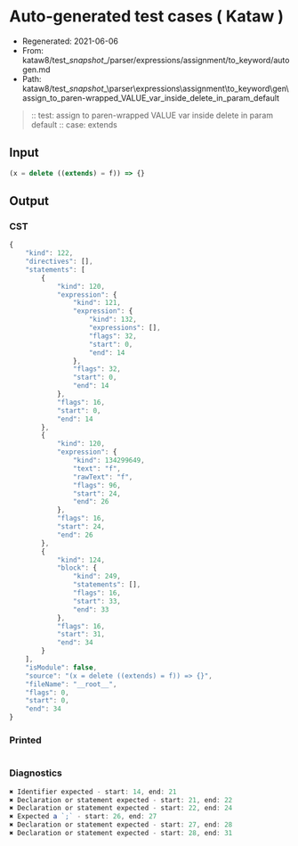 # Auto-generated test cases ( Kataw )
- Regenerated: 2021-06-06
- From: kataw8/test\__snapshot__/parser/expressions/assignment/to_keyword/autogen.md
- Path: kataw8/test\__snapshot__\parser\expressions\assignment\to_keyword\gen\assign_to_paren-wrapped_VALUE_var_inside_delete_in_param_default
> :: test: assign to paren-wrapped VALUE var inside delete in param default
> :: case: extends
## Input

`````js
(x = delete ((extends) = f)) => {}
`````
## Output

### CST

```javascript
{
    "kind": 122,
    "directives": [],
    "statements": [
        {
            "kind": 120,
            "expression": {
                "kind": 121,
                "expression": {
                    "kind": 132,
                    "expressions": [],
                    "flags": 32,
                    "start": 0,
                    "end": 14
                },
                "flags": 32,
                "start": 0,
                "end": 14
            },
            "flags": 16,
            "start": 0,
            "end": 14
        },
        {
            "kind": 120,
            "expression": {
                "kind": 134299649,
                "text": "f",
                "rawText": "f",
                "flags": 96,
                "start": 24,
                "end": 26
            },
            "flags": 16,
            "start": 24,
            "end": 26
        },
        {
            "kind": 124,
            "block": {
                "kind": 249,
                "statements": [],
                "flags": 16,
                "start": 33,
                "end": 33
            },
            "flags": 16,
            "start": 31,
            "end": 34
        }
    ],
    "isModule": false,
    "source": "(x = delete ((extends) = f)) => {}",
    "fileName": "__root__",
    "flags": 0,
    "start": 0,
    "end": 34
}
```

### Printed

```javascript

```

### Diagnostics

```javascript
✖ Identifier expected - start: 14, end: 21
✖ Declaration or statement expected - start: 21, end: 22
✖ Declaration or statement expected - start: 22, end: 24
✖ Expected a `;` - start: 26, end: 27
✖ Declaration or statement expected - start: 27, end: 28
✖ Declaration or statement expected - start: 28, end: 31

```

